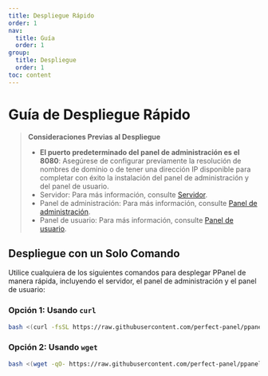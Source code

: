 ```yaml
---
title: Despliegue Rápido
order: 1
nav:
  title: Guía
  order: 1
group:
  title: Despliegue
  order: 1
toc: content
---
```


# Guía de Despliegue Rápido

> **Consideraciones Previas al Despliegue**
>
> - **El puerto predeterminado del panel de administración es el 8080**: Asegúrese de configurar previamente la resolución de nombres de dominio o de tener una dirección IP disponible para completar con éxito la instalación del panel de administración y del panel de usuario.
> - Servidor: Para más información, consulte [Servidor](/guide/server).
> - Panel de administración: Para más información, consulte [Panel de administración](/guide/admin).
> - Panel de usuario: Para más información, consulte [Panel de usuario](/guide/user).

## Despliegue con un Solo Comando

Utilice cualquiera de los siguientes comandos para desplegar PPanel de manera rápida, incluyendo el servidor, el panel de administración y el panel de usuario:

### Opción 1: Usando `curl`

```bash
bash <(curl -fsSL https://raw.githubusercontent.com/perfect-panel/ppanel-script/refs/heads/main/install.sh)
```

### Opción 2: Usando `wget`

```bash
bash <(wget -qO- https://raw.githubusercontent.com/perfect-panel/ppanel-script/refs/heads/main/install.sh)
```

